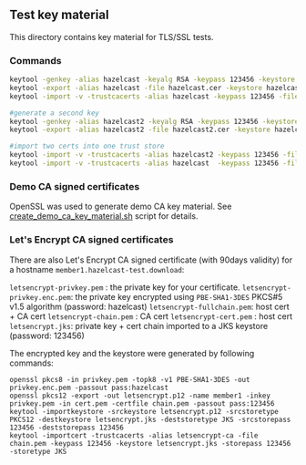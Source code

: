 ## Test key material

This directory contains key material for TLS/SSL tests.

### Commands

```bash
keytool -genkey -alias hazelcast -keyalg RSA -keypass 123456 -keystore hazelcast.keystore -storepass 123456  -validity 3600
keytool -export -alias hazelcast -file hazelcast.cer -keystore hazelcast.keystore -storepass 123456
keytool -import -v -trustcacerts -alias hazelcast -keypass 123456 -file hazelcast.cer -keystore hazelcast.truststore -storepass 123456

#generate a second key
keytool -genkey -alias hazelcast2 -keyalg RSA -keypass 123456 -keystore hazelcast2.keystore -storepass 123456  -validity 3600
keytool -export -alias hazelcast2 -file hazelcast2.cer -keystore hazelcast2.keystore -storepass 123456

#import two certs into one trust store
keytool -import -v -trustcacerts -alias hazelcast2 -keypass 123456 -file hazelcast2.cer -keystore hazelcastTwoCerts.truststore -storepass 123456
keytool -import -v -trustcacerts -alias hazelcast  -keypass 123456 -file hazelcast.cer  -keystore hazelcastTwoCerts.truststore -storepass 123456
```
### Demo CA signed certificates

OpenSSL was used to generate demo CA key material. See [create_demo_ca_key_material.sh](create_demo_ca_key_material.sh)
script for details.

### Let's Encrypt CA signed certificates

There are also Let's Encrypt CA signed certificate (with 90days validity) for a hostname `member1.hazelcast-test.download`:

`letsencrypt-privkey.pem`  : the private key for your certificate.
`letsencrypt-privkey.enc.pem`: the private key encrypted using `PBE-SHA1-3DES` PKCS#5 v1.5 algorithm (password: hazelcast)
`letsencrypt-fullchain.pem`: host cert + CA cert
`letsencrypt-chain.pem`    : CA cert
`letsencrypt-cert.pem`     : host cert
`letsencrypt.jks`: private key + cert chain imported to a JKS keystore (password: 123456)

The encrypted key and the keystore were generated by following commands:

```
openssl pkcs8 -in privkey.pem -topk8 -v1 PBE-SHA1-3DES -out privkey.enc.pem -passout pass:hazelcast
openssl pkcs12 -export -out letsencrypt.p12 -name member1 -inkey privkey.pem -in cert.pem -certfile chain.pem -passout pass:123456
keytool -importkeystore -srckeystore letsencrypt.p12 -srcstoretype PKCS12 -destkeystore letsencrypt.jks -deststoretype JKS -srcstorepass 123456 -deststorepass 123456
keytool -importcert -trustcacerts -alias letsencrypt-ca -file chain.pem -keypass 123456 -keystore letsencrypt.jks -storepass 123456 -storetype JKS
```
